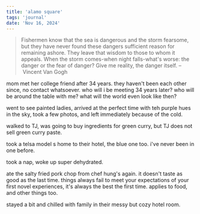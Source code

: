 ```yaml
---
title: 'alamo square'
tags: 'journal'
date: 'Nov 16, 2024'
---
```


> Fishermen know that the sea is dangerous and the storm fearsome, but they have never found these dangers sufficient reason for remaining ashore. They leave that wisdom to those to whom it appeals. When the storm comes-when night falls-what's worse: the danger or the fear of danger? Give me reality, the danger itself.
> – Vincent Van Gogh

mom met her college friend after 34 years. they haven't been each other since, no contact whatsoever. who will i be meeting 34 years later? who will be around the table with me? what will the world even look like then?

went to see painted ladies, arrived at the perfect time with teh purple hues in the sky, took a few photos, and left immediately because of the cold.

walked to TJ, was going to buy ingredients for green curry, but TJ does not sell green curry paste.

took a telsa model s home to their hotel, the blue one too. i've never been in one before.

took a nap, woke up super dehydrated.

ate the salty fried pork chop from chef hung's again. it doesn't taste as good as the last time. things always fail to meet your expectations of your first novel experiences, it's always the best the first time. applies to food, and other things too.

stayed a bit and chilled with family in their messy but cozy hotel room.
